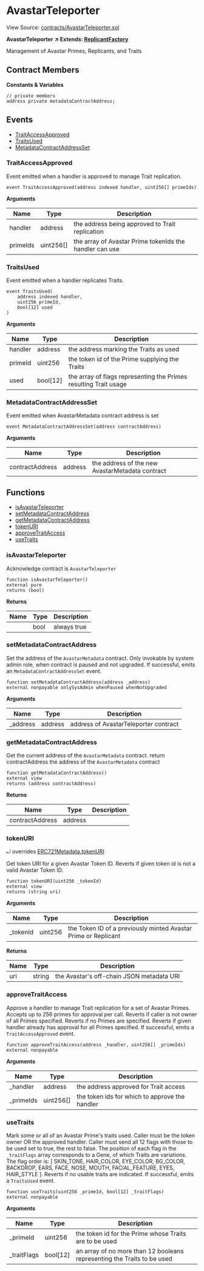 # AvastarTeleporter

View Source: [contracts/AvastarTeleporter.sol](https://github.com/Dapp-Wizards/Avastars-Contracts/blob/master/contracts/AvastarTeleporter.sol)

**AvastarTeleporter** **↗ Extends: [ReplicantFactory](contracts/ReplicantFactory.md)**

Management of Avastar Primes, Replicants, and Traits

## Contract Members
**Constants & Variables**

```solidity
// private members
address private metadataContractAddress;

```

## **Events**

- [TraitAccessApproved](#traitaccessapproved)
- [TraitsUsed](#traitsused)
- [MetadataContractAddressSet](#metadatacontractaddressset)

### TraitAccessApproved

Event emitted when a handler is approved to manage Trait replication.

```solidity
event TraitAccessApproved(address indexed handler, uint256[] primeIds)
```

**Arguments**

| Name        | Type           | Description  |
| ------------- |------------- | -----|
| handler | address | the address being approved to Trait replication | 
| primeIds | uint256[] | the array of Avastar Prime tokenIds the handler can use | 

### TraitsUsed

Event emitted when a handler replicates Traits.

```solidity
event TraitsUsed(
	address indexed handler,
	uint256 primeId,
	bool[12] used
)
```

**Arguments**

| Name        | Type           | Description  |
| ------------- |------------- | -----|
| handler | address | the address marking the Traits as used | 
| primeId | uint256 | the token id of the Prime supplying the Traits | 
| used | bool[12] | the array of flags representing the Primes resulting Trait usage | 

### MetadataContractAddressSet

Event emitted when AvastarMetadata contract address is set

```solidity
event MetadataContractAddressSet(address contractAddress)
```

**Arguments**

| Name        | Type           | Description  |
| ------------- |------------- | -----|
| contractAddress | address | the address of the new AvastarMetadata contract | 

## **Functions**

- [isAvastarTeleporter](#isavastarteleporter)
- [setMetadataContractAddress](#setmetadatacontractaddress)
- [getMetadataContractAddress](#getmetadatacontractaddress)
- [tokenURI](#tokenuri)
- [approveTraitAccess](#approvetraitaccess)
- [useTraits](#usetraits)

### isAvastarTeleporter

Acknowledge contract is `AvastarTeleporter`

```solidity
function isAvastarTeleporter()
external pure
returns (bool)
```

**Returns**

| Name        | Type           | Description  |
| ------------- |------------- | -----|
|  | bool | always true | 

### setMetadataContractAddress

Set the address of the `AvastarMetadata` contract.
Only invokable by system admin role, when contract is paused and not upgraded.
If successful, emits an `MetadataContractAddressSet` event.

```solidity
function setMetadataContractAddress(address _address)
external nonpayable onlySysAdmin whenPaused whenNotUpgraded 
```

**Arguments**

| Name        | Type           | Description  |
| ------------- |------------- | -----|
| _address | address | address of AvastarTeleporter contract | 

### getMetadataContractAddress

Get the current address of the `AvastarMetadata` contract.
return contractAddress the address of the `AvastarMetadata` contract

```solidity
function getMetadataContractAddress()
external view
returns (address contractAddress)
```

**Returns**

| Name        | Type           | Description  |
| ------------- |------------- | -----|
| contractAddress | address |  | 

### tokenURI

⤾ overrides [ERC721Metadata.tokenURI](contracts/ERC721Metadata.md#tokenuri)

Get token URI for a given Avastar Token ID.
Reverts if given token id is not a valid Avastar Token ID.

```solidity
function tokenURI(uint256 _tokenId)
external view
returns (string uri)
```

**Arguments**

| Name        | Type           | Description  |
| ------------- |------------- | -----|
| _tokenId | uint256 | the Token ID of a previously minted Avastar Prime or Replicant | 

**Returns**

| Name        | Type           | Description  |
| ------------- |------------- | -----|
| uri | string | the Avastar's off-chain JSON metadata URI | 

### approveTraitAccess

Approve a handler to manage Trait replication for a set of Avastar Primes.
Accepts up to 256 primes for approval per call.
Reverts if caller is not owner of all Primes specified.
Reverts if no Primes are specified.
Reverts if given handler already has approval for all Primes specified.
If successful, emits a `TraitAccessApproved` event.

```solidity
function approveTraitAccess(address _handler, uint256[] _primeIds)
external nonpayable
```

**Arguments**

| Name        | Type           | Description  |
| ------------- |------------- | -----|
| _handler | address | the address approved for Trait access | 
| _primeIds | uint256[] | the token ids for which to approve the handler | 

### useTraits

Mark some or all of an Avastar Prime's traits used.
Caller must be the token owner OR the approved handler.
Caller must send all 12 flags with those to be used set to true, the rest to false.
The position of each flag in the `_traitFlags` array corresponds to a Gene, of which Traits are variations.
The flag order is: [ SKIN_TONE, HAIR_COLOR, EYE_COLOR, BG_COLOR, BACKDROP, EARS, FACE, NOSE, MOUTH, FACIAL_FEATURE, EYES, HAIR_STYLE ].
Reverts if no usable traits are indicated.
If successful, emits a `TraitsUsed` event.

```solidity
function useTraits(uint256 _primeId, bool[12] _traitFlags)
external nonpayable
```

**Arguments**

| Name        | Type           | Description  |
| ------------- |------------- | -----|
| _primeId | uint256 | the token id for the Prime whose Traits are to be used | 
| _traitFlags | bool[12] | an array of no more than 12 booleans representing the Traits to be used | 

